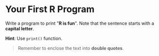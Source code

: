 # Your First R Program

Write a program to print "**R is fun**". Note that the sentence starts with a **capital letter**.

**Hint**: Use `print()` function.

>Remember to enclose the text into **double quotes**.